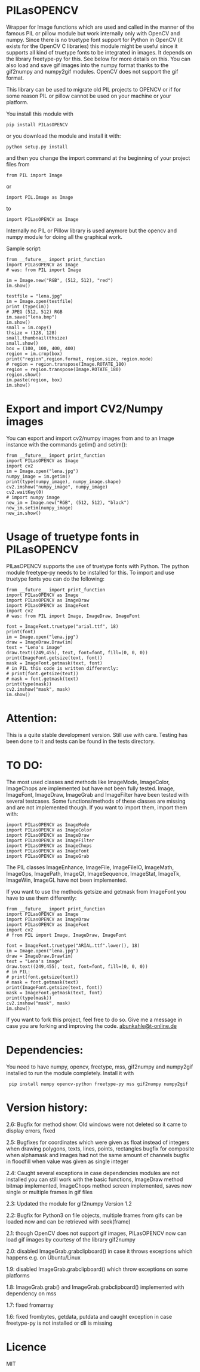 # PILasOPENCV
Wrapper for Image functions which are used and called in the manner of the famous PIL or pillow module but work internally only with OpenCV and numpy. Since there is no truetype font support for Python in OpenCV (it exists for the OpenCV C libraries) this module might be useful since it supports all kind of truetype fonts to be integrated in images. It depends on the library freetype-py for this. See below for more details on this. You can also load and save gif images into the numpy format thanks to the gif2numpy and numpy2gif modules. OpenCV does not support the gif format.

This library can be used to migrate old PIL projects to OPENCV or if for some reason PIL or pillow cannot be used on your machine or your platform.

You install this module with

    pip install PILasOPENCV
    
or you download the module and install it with:

    python setup.py install
    
and then you change the import command at the beginning of your project files from

    from PIL import Image
    
or 

    import PIL.Image as Image
    
to

    import PILasOPENCV as Image
    
Internally no PIL or Pillow library is used anymore but the opencv and numpy module for doing all the graphical work.

Sample script:

    from __future__ import print_function
    import PILasOPENCV as Image
    # was: from PIL import Image

    im = Image.new("RGB", (512, 512), "red")
    im.show()

    testfile = "lena.jpg"
    im = Image.open(testfile)
    print (type(im))
    # JPEG (512, 512) RGB
    im.save("lena.bmp")
    im.show()
    small = im.copy()
    thsize = (128, 128)
    small.thumbnail(thsize)
    small.show()
    box = (100, 100, 400, 400)
    region = im.crop(box)
    print("region",region.format, region.size, region.mode)
    # region = region.transpose(Image.ROTATE_180)
    region = region.transpose(Image.ROTATE_180)
    region.show()
    im.paste(region, box)
    im.show()
     
# Export and import CV2/Numpy images
You can export and import cv2/numpy images from and to an Image instance with the commands getim() and setim():
    
    from __future__ import print_function
    import PILasOPENCV as Image
    import cv2
    im = Image.open("lena.jpg")
    numpy_image = im.getim()
    print(type(numpy_image), numpy_image.shape)
    cv2.imshow("numpy_image", numpy_image)
    cv2.waitKey(0)
    # import numpy image
    new_im = Image.new("RGB", (512, 512), "black")
    new_im.setim(numpy_image)
    new_im.show()
    
# Usage of truetype fonts in PILasOPENCV
PILasOPENCV supports the use of truetype fonts with Python. The python module freetype-py needs to be installed for this. To import and use truetype fonts you can do the following:

	from __future__ import print_function
	import PILasOPENCV as Image
	import PILasOPENCV as ImageDraw
	import PILasOPENCV as ImageFont
	import cv2
	# was: from PIL import Image, ImageDraw, ImageFont

	font = ImageFont.truetype("arial.ttf", 18)
	print(font)
	im = Image.open("lena.jpg")
	draw = ImageDraw.Draw(im)
	text = "Lena's image"
	draw.text((249,455), text, font=font, fill=(0, 0, 0))
	print(ImageFont.getsize(text, font))
	mask = ImageFont.getmask(text, font)
	# in PIL this code is written differently:
	# print(font.getsize(text))
	# mask = font.getmask(text)
	print(type(mask))
	cv2.imshow("mask", mask)
	im.show()
    
# Attention:
This is a quite stable development version. Still use with care. Testing has been done to it and tests can be found in the tests directory.

# TO DO:
The most used classes and methods like ImageMode, ImageColor, ImageChops are implemented but have not been fully tested. Image, ImageFont, ImageDraw, ImageGrab and ImageFilter have been tested with several testcases.
Some functions/methods of these classes are missing and are not implemented though. 
If you want to import them, import them with:

    import PILasOPENCV as ImageMode
    import PILasOPENCV as ImageColor
    import PILasOPENCV as ImageDraw
    import PILasOPENCV as ImageFilter
    import PILasOPENCV as ImageChops
    import PILasOPENCV as ImageFont
    import PILasOPENCV as ImageGrab
    
The PIL classes ImageEnhance, ImageFile, ImageFileIO, ImageMath, ImageOps, ImagePath, ImageQt, ImageSequence, ImageStat, ImageTk, ImageWin, ImageGL have not been implemented.
    
If you want to use the methods getsize and getmask from ImageFont you have to use them differently:

	from __future__ import print_function
	import PILasOPENCV as Image
	import PILasOPENCV as ImageDraw
	import PILasOPENCV as ImageFont
	import cv2
	# from PIL import Image, ImageDraw, ImageFont
    
	font = ImageFont.truetype("ARIAL.ttf".lower(), 18)
	im = Image.open("lena.jpg")
	draw = ImageDraw.Draw(im)
	text = "Lena's image"
	draw.text((249,455), text, font=font, fill=(0, 0, 0))
	# in PIL:
	# print(font.getsize(text))
	# mask = font.getmask(text)
	print(ImageFont.getsize(text, font))
	mask = ImageFont.getmask(text, font)
	print(type(mask))
	cv2.imshow("mask", mask)
	im.show()

If you want to fork this project, feel free to do so. Give me a message in case you are forking and improving the code.
abunkahle@t-online.de

# Dependencies:
You need to have numpy, opencv, freetype, mss, gif2numpy and numpy2gif installed to run the module completely.
Install it with 

     pip install numpy opencv-python freetype-py mss gif2numpy numpy2gif

# Version history:

2.6: Bugfix for method show: Old windows were not deleted so it came to display errors, fixed

2.5: Bugfixes for coordinates which were given as float instead of integers when drawing polygons, texts, lines, points, rectangles 
     bugfix for composite when alphamask and images had not the same amount of channels
     bugfix in floodfill when value was given as single integer

2.4: Caught several exceptions in case dependencies modules are not installed you can still work with the basic functions, 
     ImageDraw method bitmap implemented, ImageChops method screen implemented, saves now single or multiple frames in gif files 

2.3: Updated the module for gif2numpy Version 1.2

2.2: Bugfix for Python3 on file objects, multiple frames from gifs can be loaded now and can be retrieved with seek(frame)

2.1: though OpenCV does not support gif images, PILasOPENCV now can load gif images by courtesy of the library gif2numpy

2.0: disabled ImageGrab.grabclipboard() in case it throws exceptions which happens e.g. on Ubuntu/Linux

1.9: disabled ImageGrab.grabclipboard() which throw exceptions on some platforms

1.8: ImageGrab.grab() and ImageGrab.grabclipboard() implemented with dependency on mss

1.7: fixed fromarray

1.6: fixed frombytes, getdata, putdata and caught exception in case freetype-py is not installed or dll is missing 

# Licence
MIT
